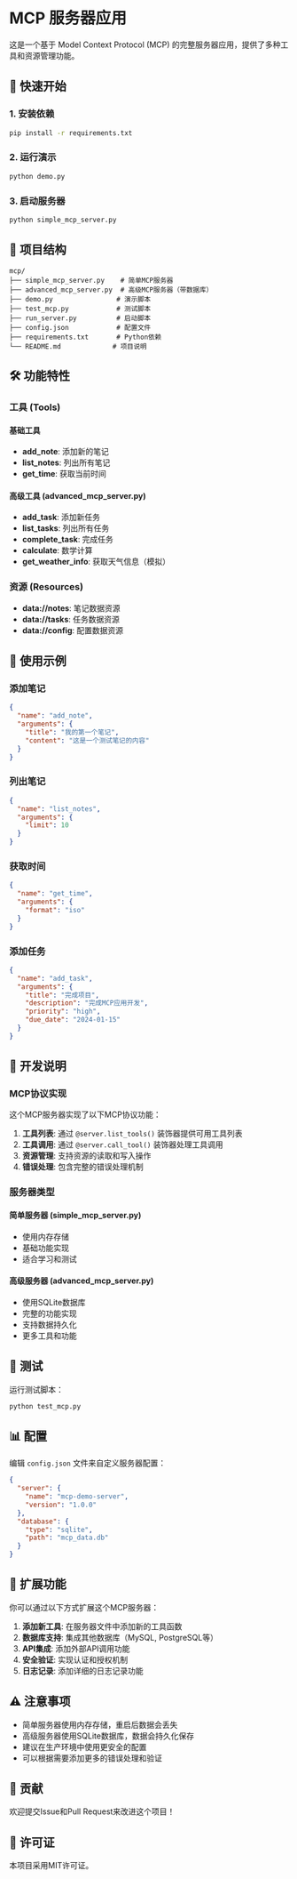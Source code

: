 # MCP 服务器应用

这是一个基于 Model Context Protocol (MCP) 的完整服务器应用，提供了多种工具和资源管理功能。

## 🚀 快速开始

### 1. 安装依赖
```bash
pip install -r requirements.txt
```

### 2. 运行演示
```bash
python demo.py
```

### 3. 启动服务器
```bash
python simple_mcp_server.py
```

## 📁 项目结构

```
mcp/
├── simple_mcp_server.py    # 简单MCP服务器
├── advanced_mcp_server.py  # 高级MCP服务器（带数据库）
├── demo.py                # 演示脚本
├── test_mcp.py            # 测试脚本
├── run_server.py          # 启动脚本
├── config.json            # 配置文件
├── requirements.txt       # Python依赖
└── README.md             # 项目说明
```

## 🛠️ 功能特性

### 工具 (Tools)

#### 基础工具
- **add_note**: 添加新的笔记
- **list_notes**: 列出所有笔记
- **get_time**: 获取当前时间

#### 高级工具 (advanced_mcp_server.py)
- **add_task**: 添加新任务
- **list_tasks**: 列出所有任务
- **complete_task**: 完成任务
- **calculate**: 数学计算
- **get_weather_info**: 获取天气信息（模拟）

### 资源 (Resources)
- **data://notes**: 笔记数据资源
- **data://tasks**: 任务数据资源
- **data://config**: 配置数据资源

## 📖 使用示例

### 添加笔记
```json
{
  "name": "add_note",
  "arguments": {
    "title": "我的第一个笔记",
    "content": "这是一个测试笔记的内容"
  }
}
```

### 列出笔记
```json
{
  "name": "list_notes",
  "arguments": {
    "limit": 10
  }
}
```

### 获取时间
```json
{
  "name": "get_time",
  "arguments": {
    "format": "iso"
  }
}
```

### 添加任务
```json
{
  "name": "add_task",
  "arguments": {
    "title": "完成项目",
    "description": "完成MCP应用开发",
    "priority": "high",
    "due_date": "2024-01-15"
  }
}
```

## 🔧 开发说明

### MCP协议实现
这个MCP服务器实现了以下MCP协议功能：

1. **工具列表**: 通过 `@server.list_tools()` 装饰器提供可用工具列表
2. **工具调用**: 通过 `@server.call_tool()` 装饰器处理工具调用
3. **资源管理**: 支持资源的读取和写入操作
4. **错误处理**: 包含完整的错误处理机制

### 服务器类型

#### 简单服务器 (simple_mcp_server.py)
- 使用内存存储
- 基础功能实现
- 适合学习和测试

#### 高级服务器 (advanced_mcp_server.py)
- 使用SQLite数据库
- 完整的功能实现
- 支持数据持久化
- 更多工具和功能

## 🧪 测试

运行测试脚本：
```bash
python test_mcp.py
```

## 📊 配置

编辑 `config.json` 文件来自定义服务器配置：

```json
{
  "server": {
    "name": "mcp-demo-server",
    "version": "1.0.0"
  },
  "database": {
    "type": "sqlite",
    "path": "mcp_data.db"
  }
}
```

## 🔄 扩展功能

你可以通过以下方式扩展这个MCP服务器：

1. **添加新工具**: 在服务器文件中添加新的工具函数
2. **数据库支持**: 集成其他数据库（MySQL, PostgreSQL等）
3. **API集成**: 添加外部API调用功能
4. **安全验证**: 实现认证和授权机制
5. **日志记录**: 添加详细的日志记录功能

## ⚠️ 注意事项

- 简单服务器使用内存存储，重启后数据会丢失
- 高级服务器使用SQLite数据库，数据会持久化保存
- 建议在生产环境中使用更安全的配置
- 可以根据需要添加更多的错误处理和验证

## 🤝 贡献

欢迎提交Issue和Pull Request来改进这个项目！

## 📄 许可证

本项目采用MIT许可证。 